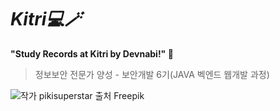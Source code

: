 # ***Kitri💻🪄***
**"Study Records at Kitri by Devnabi!" 🦋**

> 정보보안 전문가 양성 - 보안개발 6기(JAVA 벡엔드 웹개발 과정)

![작가 pikisuperstar 출처 Freepik](https://img.freepik.com/free-vector/gradient-isometric-laptop-technology-background_52683-4502.jpg?size=626&ext=jpg&ga=GA1.1.820945427.1689391046&semt=sph)